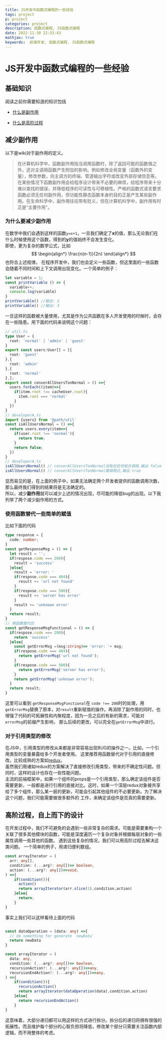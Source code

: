 ```yaml
---
title: JS开发中函数式编程的一些经验
tags: project
p: project
categories: project
description: 函数式编程, JS函数式编程
date: 2022-11-30 22:33:43
mathjax: true
keywords:  前端开发, 函数式编程, JS函数式编程
---
```

# JS开发中函数式编程的一些经验


## 基础知识

阅读之前你需要知道的知识包括

+ [什么是副作用](https://zh.m.wikipedia.org/zh-hans/%E5%89%AF%E4%BD%9C%E7%94%A8_(%E8%AE%A1%E7%AE%97%E6%9C%BA%E7%A7%91%E5%AD%A6)#:~:text=%E5%9C%A8%E8%AE%A1%E7%AE%97%E6%9C%BA%E7%A7%91%E5%AD%A6%E4%B8%AD%EF%BC%8C%E5%87%BD%E6%95%B0,%E6%80%A7%E4%B8%8E%E5%8F%AF%E7%A7%BB%E6%A4%8D%E6%80%A7%E3%80%82)

+ [什么是高阶过程](https://zh.m.wikipedia.org/zh/%E9%AB%98%E9%98%B6%E5%87%BD%E6%95%B0)
## 减少副作用
以下是wiki对于副作用的定义。
> 在计算机科学中，函数副作用指当调用函数时，除了返回可能的函数值之外，还对主调用函数产生附加的影响。例如修改全局变量（函数外的变量），修改参数，向主调方的终端、管道输出字符或改变外部存储信息等。<br/>
>在某些情况下函数副作用会给程序设计带来不必要的麻烦，给程序带来十分难以查找的错误，并降低程序的可读性与可移植性。严格的函数式语言要求函数必须无任何副作用，但功能性静态函数本身的目的正是产生某些副作用。在生命科学中，副作用往往带有贬义，但在计算机科学中，副作用有时正是“主要作用”。
### 为什么要减少副作用
在数学中我们会遇到这样的函数`y=x+1`，一旦我们确定了**x**的值，那么无论我们在什么时候使用这个函数，得到的**y**的值始终不会发生变化。<br/>
即使，更为复杂的数学公式，比如
$$
\begin{align*}
\frac{n(n-1)}{2n}
\end{align*}
$$
也符合上述规律。
在程序开发中，我们也会定义一些函数，但这里面的一些函数会随着不同时间和上下文调用出现变化。一个简单的例子：
```javascript
let variable = 1;
const printVariable () => {
  variable++;
  console.log(variable)
}
printVariable() //输出: 2
printVariable() //输出: 3
```
一旦这样的函数被大量使用，尤其是作为公共函数在多人开发使用的时候时，会存在一些隐患。用下面的代码来说明这个问题：
```typescript
// util.ts
type User = {
  root: 'normal' | 'admin' | 'guest'
}
export const users:User[] = [{
  root: 'guest'
},{
  root: 'admin'
},{
  root: 'normal'
},];
export const converAllUsersTonNormal = () =>{
  users.forEach((item)=>{
    if(item.root !== cacheUser.root){
      item.root === 'normal'
    }
  })
}
// developerA.ts
import {users} from '@path/util'
const isAllUsersNormal = () =>{
  return users.every(item=>{
    if(user.root !== 'normal'){
      return true;
    }
    return false;
  })
}
// developerA.ts
isAllUsersNormal() // converAllUsersTonNormal没有在任何地方调用,输出 false
isAllUsersNormal() // converAllUsersTonNormal被调用过,输出 true
```
显而易见的是，在上面的例子中，如果无法确定两个开发者提供的函数调用次数，那么最终我们得到的结果将是无法确定的。<br/>
所以，减少**副作用**就可以减少上述的情况出现，尽可能的降低bug的出现。以下我列举了两个减少副作用的方式。

### 使用函数替代一些简单的赋值
比如下面的代码
```typescript
type response = {
  code: number;
}
const getResponseMsg = () => {
  let result = '';
  if(respose.code === 200){
    result = 'success'
  }else{
    result = 'error: '
    if(respose.code === 404){
      result += 'url not found'
    }
    if(respose.code === 500){
      result += 'server has error'
    }
    result += 'unknown error'
  }
  return result;
}
// 用函数替代后
const getResponseMsgFunctional = () => {
  if(respose.code === 200){
    return 'success'
  }else{
    const getErrorMsg =(msg:string)=> 'error: '+ msg;
    if(respose.code === 404){
      return getErrorMsg('url not found');
    }
    if(respose.code === 500){
      return getErrorMsg('server has error');
    }
    return getErrorMsg('unknown error');
  }
  return result;
}
```
这里可以看到 `getResponseMsgFunctional`在 `code !== 200`时的处理，用`getErrorMsg`替换了原本，对`result`重新赋值的操作。再消除了副作用的同时，也增强了代码的可拓展性和内聚程度，因为一旦之后的有新的需求，可能对`errorMsg`的前缀产生影响，
那么后续的更改，可以完全在`getErrorMsg`中进行。

### 对于引用类型的修改
在JS中，引用类型的修改从来都是非常容易出现BUG的操作之一。比如，一个引用类型的变量暴露给多个开发者使用。
这里推荐用函数替代对于引用的直接修改。比较成熟的方案如[redux](https://redux.js.org/)。<br/>
虽然我们用诸如redux的方案解决了直接修改引用类型，带来的不确定性问题。但同时，这样的设计也存在一些性能问题。<br/>
主流的前端框架中，如果一个组件的props是一个引用类型，那么确定该组件是否需要更新，一般都是进行引用的直接对比。这时，如果一个深层redux对象被共享给了多个组件，那么某一层的更新，可能会引起其他组件的不必要更新。为了解决这个问题，我们可能需要做很多额外的
工作，来确定该组件是否真的需要更新。

## 高阶过程，自上而下的设计
在开发过程中，我们不可避免的会遇到一些非常复杂的需求。可能是需要重构一个关联了很多其他模块的函数，可能是深度遍历一个复杂对象并根据每层对象的一些属性调用一些其他的函数。
遇到这些复杂的情况，我们可以用高阶过程去解决这类问题。
一个简单的例子，用递归便利数组。
```typescript
const arrayIterator = (
  arr: any[],
  condition: (...arg?: any[])=> boolean, 
  action: (...arg?: any[])=>void,
) =>{
    if(condition()){
      action()
      return arrayIterator(arr.slice(1),condition,action)
    }else{
      return;
    }
}
```
事实上我们可以这样看待上面的代码
```typescript

const dataOperation = (data: any) =>{
  // do something for generate `newData`
  return newData
}

const arrayIterator = (
  data: any,
  condition: (...arg?: any[])=> boolean, 
  recursionAction?: (...arg?: any[])=>any,
  recursionEndAction?: (...arg?: any[])=>any,
) =>{
    if(condition()){
      recursionAction()
      return arrayIterator(dataOperation(data),condition,action)
    }else{
      return recursionEndAction()
    }
}
```
这意味着，大部分递归都可以用这样的方式进行拆分。拆分后的递归将拥有很强的拓展性。而且维护每个部分的心智负担将降低，修改某个部分只需要关注函数内部逻辑，而不用整体的考虑。